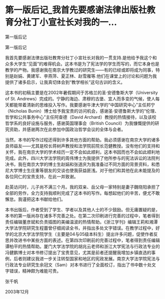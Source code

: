# 第一版后记_我首先要感谢法律出版社教育分社丁小宣社长对我的一...

第一版后记

第一版后记

我首先要感谢法律出版社教育分社丁小宣社长对我的一贯支持.是他给予我这个和众多大学生“见面”的难得机会。这本书是为了宪法学的学生而写的，而它本身也是教学的产物。我感谢我在南京大学教过的研究生——有的已经或即将成为同事，特别是赵娟、黄建军、李燕萍、夏正林、赵雪雁等.他们在课堂上的讨论和问题为我提供了诸多启示，让我真切体会到“教学相长”这句古训的含义。

这本书的初稿主要是在2002年暑假期间于苏格兰的圣·安德鲁斯大学（University of St. Andrews）完成的。宁静的海边、肃穆的古堡、宜人而多变的气候，使人每天都能带着清新的思维投入写作。我要感谢牛津大学的“中国研究中心”主任邦宁（Nicholas Bunin）博士给予我宝贵的访问机会，感谢圣·安德鲁斯大学的“伦理、哲学和公共事务中心”主任阿查德（David Archard）教授的热情接待，以及该校哲学系的良好设施与服务，感谢英国理事会（British Council）为我慷慨提供的研究资助，并感谢两次在此参加中国政治哲学会议的全体与会者。

当然，本书的写作过程还得到许多其他方面的帮助。我必须感谢在南京大学的诸多良师益友——尤其是校长蒋树声教授和法学院前院长范健教授。没有他们的支持和关怀，我在南京大学的学术经历一定不会如此顺利，这本书因而也不会如此顺利地完成。此外，四川大学法学院的周伟博士为我提供了他所参与的宪法诉讼的法院判决书，我在南京大学的博士生赵娟和张道庆为我准备过不同方面的背景资料，和悉尼大学博士生庄重等朋友的交谈也使我获益匪浅。对于他们和其他在此未能提及的各位同仁的宝贵支持，在此一并致谢。

赴英访问时，儿子尚不满三个月。我的双亲、岳父母一家特别是妻子魏晓阳承担了全部的劳作，全力支持我顺利完成了这本书的写作。每想起他们的辛苦，便尤不敢懈怠。我谨把这本书献给他们。

本书出版后，作者受到了学生、学者以及其他人士的不少鼓励。但无庸置疑的是，本书的第一版尚存在诸多不完善之处。在第二次印刷进行完善的过程中，笔者得到责任编辑董彦斌和负责插图的美编温波的热情帮助。《浙江学刊》编辑王莉和湘潭大学法学院研究生程蕾曾仔细阅读全书，并指出多处文字错误。在教学过程中，好学的北京大学法学院学生（主要是04与05级本科生）提出许多问题，促使作者反思并改进书中某些方面的表述。在第四次印刷前的完善过程中，笔者得到责任编辑谭柏平的热情帮助。厦门大学法学院的胡兆云老师和浙江大学宪法与行政法专业的冯健鹏博士对本书修订提出了宝贵意见，尤其是前者还提醒我增加乡镇直选的事例，后者则建议我进一步关注转型国家和地区的宪政发展。南京大学法学院宪法与行政法专业研究生余冠文（Sam）对本书进行了全面校订，指出了书中数十处文字错误，精神颇为难能可贵。

张千帆

2003年12月